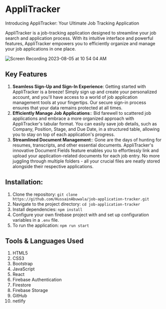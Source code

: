 # AppliTracker

Introducing AppliTracker: Your Ultimate Job Tracking Application

AppliTracker is a job-tracking application designed to streamline your job search and application process. With its intuitive interface and powerful features, AppliTracker empowers you to efficiently organize and manage your job applications in one place.

![Screen Recording 2023-08-05 at 10 54 04 AM](https://github.com/HussainAbuwala/job-application-tracker/assets/77569166/bcb4b0b2-a6e7-4434-9486-153447b82102)


## Key Features

1. **Seamless Sign-Up and Sign-In Experience**: Getting started with AppliTracker is a breeze! Simply sign up and create your personalized account, and you'll have access to a world of job application management tools at your fingertips. Our secure sign-in process ensures that your data remains protected at all times.
2. **Efficiently Manage Job Applications**:: Bid farewell to scattered job applications and embrace a more organized approach with AppliTracker's tabular format. You can easily save job details, such as Company, Position, Stage, and Due Date, in a structured table, allowing you to stay on top of each application's progress.
3. **Streamlined Document Management**:: Gone are the days of hunting for resumes, transcripts, and other essential documents. AppliTracker's innovative Document Fields feature enables you to effortlessly link and upload your application-related documents for each job entry. No more juggling through multiple folders - all your crucial files are neatly stored alongside their respective applications.

## Installation:

1. Clone the repository: `git clone https://github.com/HussainAbuwala/job-application-tracker.git`
2. Navigate to the project directory: `cd job-application-tracker`
3. Install dependencies: `npm install`
4. Configure your own firebase project with and set up configuration variables in a `.env` file.
5. To run the application: `npm run start`

## Tools & Languages Used

1. HTML5
2. CSS3
3. Bootstrap
4. JavaScript
5. React
6. Firebase Authentication
7. Firestore
8. Firebase Storage
9. GitHub
10. netlify
